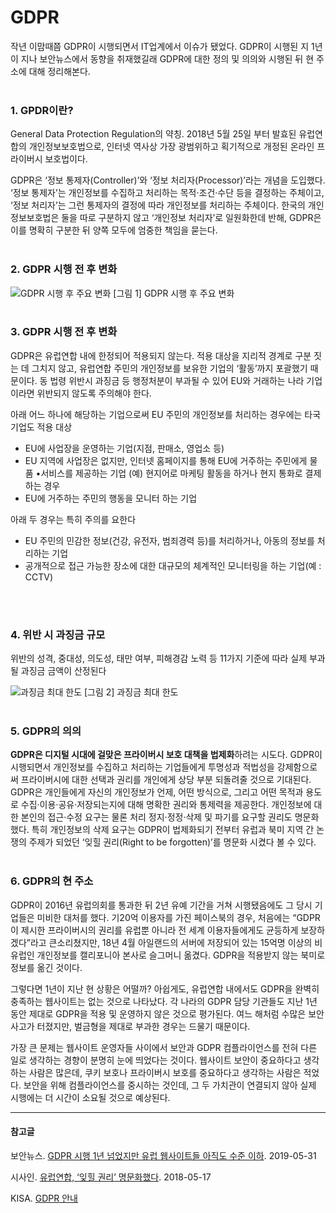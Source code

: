 # GDPR

작년 이맘때쯤 GDPR이 시행되면서 IT업계에서 이슈가 됐었다. GDPR이 시행된 지 1년이 지나 보안뉴스에서 동향을 취재했길래 GDPR에 대한 정의 및 의의와 시행된 뒤 현 주소에 대해 정리해본다.
<br>
<br>
### 1. GPDR이란?

General Data Protection Regulation의 약칭. 2018년 5월 25일 부터 발효된 유럽연합의 개인정보보호법으로, 인터넷 역사상 가장 광범위하고 획기적으로 개정된 온라인 프라이버시 보호법이다.

GDPR은 ‘정보 통제자(Controller)’와 ‘정보 처리자(Processor)’라는 개념을 도입했다. ‘정보 통제자’는 개인정보를 수집하고 처리하는 목적·조건·수단 등을 결정하는 주체이고, ‘정보 처리자’는 그런 통제자의 결정에 따라 개인정보를 처리하는 주체이다. 한국의 개인정보보호법은 둘을 따로 구분하지 않고 ‘개인정보 처리자’로 일원화한데 반해, GDPR은 이를 명확히 구분한 뒤 양쪽 모두에 엄중한 책임을 묻는다.
<br>
<br>

### 2. GDPR 시행 전 후 변화

![GDPR 시행 후 주요 변화](https://img1.daumcdn.net/thumb/R1280x0/?scode=mtistory&fname=https%3A%2F%2Fk.kakaocdn.net%2Fdn%2FbEE0y1%2FbtqvKDom2vT%2F9ZbKFi3YiQMkP86UomAEkK%2Fimg.png)
[그림 1] GDPR 시행 후 주요 변화
<br>
<br>

### 3. GDPR 시행 전 후 변화

GDPR은 유럽연합 내에 한정되어 적용되지 않는다. 적용 대상을 지리적 경계로 구분 짓는 데 그치지 않고, 유럽연합 주민의 개인정보를 보유한 기업의 ‘활동’까지 포괄했기 때문이다. 동 법령 위반시 과징금 등 행정처분이 부과될 수 있어 EU와 거래하는 나라 기업이라면 위반되지 않도록 주의해야 한다.

아래 어느 하나에 해당하는 기업으로써 EU 주민의 개인정보를 처리하는 경우에는 타국 기업도 적용 대상

- EU에 사업장을 운영하는 기업(지점, 판매소, 영업소 등)
- EU 지역에 사업장은 없지만, 인터넷 홈페이지를 통해 EU에 거주하는 주민에게 물품 •서비스를 제공하는 기업 (예) 현지어로 마케팅 활동을 하거나 현지 통화로 결제하는 경우
- EU에 거주하는 주민의 행동을 모니터 하는 기업

아래 두 경우는 특히 주의를 요한다

- EU 주민의 민감한 정보(건강, 유전자, 범죄경력 등)를 처리하거나, 아동의 정보를 처리하는 기업
- 공개적으로 접근 가능한 장소에 대한 대규모의 체계적인 모니터링을 하는 기업(예 : CCTV)
<br>
<br> 

### 4. 위반 시 과징금 규모

위반의 성격, 중대성, 의도성, 태만 여부, 피해경감 노력 등 11가지 기준에 따라 실제 부과될 과징금 금액이 산정된다

![과징금 최대 한도](https://img1.daumcdn.net/thumb/R1280x0/?scode=mtistory&fname=https%3A%2F%2Fk.kakaocdn.net%2Fdn%2Fb1jDgg%2FbtqvL1oiLZw%2FrkveaWurQFCgkxHglwoLPK%2Fimg.png)
[그림 2] 과징금 최대 한도
<br>
<br>

### 5. GDPR의 의의

**GDPR은 디지털 시대에 걸맞은 프라이버시 보호 대책을 법제화**하려는 시도다. GDPR이 시행되면서 개인정보를 수집하고 처리하는 기업들에게 투명성과 적법성을 강제함으로써 프라이버시에 대한 선택과 권리를 개인에게 상당 부분 되돌려줄 것으로 기대된다. GDPR은 개인들에게 자신의 개인정보가 언제, 어떤 방식으로, 그리고 어떤 목적과 용도로 수집·이용·공유·저장되는지에 대해 명확한 권리와 통제력을 제공한다. 개인정보에 대한 본인의 접근·수정 요구는 물론 처리 정지·정정·삭제 및 파기를 요구할 권리도 명문화했다. 특히 개인정보의 삭제 요구는 GDPR이 법제화되기 전부터 유럽과 북미 지역 간 논쟁의 주제가 되었던 ‘잊힐 권리(Right to be forgotten)’를 명문화 시켰다 볼 수 있다.
<br>
<br>

### 6. GDPR의 현 주소

GDPR이 2016년 유럽의회를 통과한 뒤 2년 유예 기간을 거쳐 시행됐음에도 그 당시 기업들은 미비한 대처를 했다. 기20억 이용자를 가진 페이스북의 경우, 처음에는 “GDPR이 제시한 프라이버시의 권리를 유럽뿐 아니라 전 세계 이용자들에게도 균등하게 보장하겠다”라고 큰소리쳤지만, 18년 4월 아일랜드의 서버에 저장되어 있는 15억명 이상의 비유럽인 개인정보를 캘리포니아 본사로 슬그머니 옮겼다. GDPR을 적용받지 않는 북미로 정보를 옮긴 것이다.
 
그렇다면 1년이 지난 현 상황은 어떨까? 아쉽게도, 유럽연합 내에서도 GDPR을 완벽히 충족하는 웹사이트는 없는 것으로 나타났다. 각 나라의 GDPR 담당 기관들도 지난 1년 동안 제대로 GDPR을 적용 및 운영하지 않은 것으로 평가된다. 여느 해처럼 수많은 보안 사고가 터졌지만, 벌금형을 제대로 부과한 경우는 드물기 때문이다. 
 
가장 큰 문제는 웹사이트 운영자들 사이에서 보안과 GDPR 컴플라이언스를 전혀 다른 일로 생각하는 경향이 분명히 눈에 띄었다는 것이다. 웹사이트 보안이 중요하다고 생각하는 사람은 많은데, 쿠키 보호나 프라이버시 보호를 중요하다고 생각하는 사람은 적었다. 보안을 위해 컴플라이언스를 중시하는 것인데, 그 두 가치관이 연결되지 않아 실제 시행에는 더 시간이 소요될 것으로 예상된다.
  
---
  
#### 참고글

보안뉴스. [ GDPR 시행 1년 넘었지만 유럽 웹사이트들 아직도 수준 이하](<https://www.boannews.com/media/view.asp?idx=80052>). 2019-05-31

시사인. [유럽연합, ‘잊힐 권리’ 명문화했다](<https://www.sisain.co.kr/?mod=news&act=articleView&idxno=31819>). 2018-05-17

KISA. [GDPR 안내](<https://www.kisa.or.kr/business/gdpr/gdpr_tab1.jsp>)




